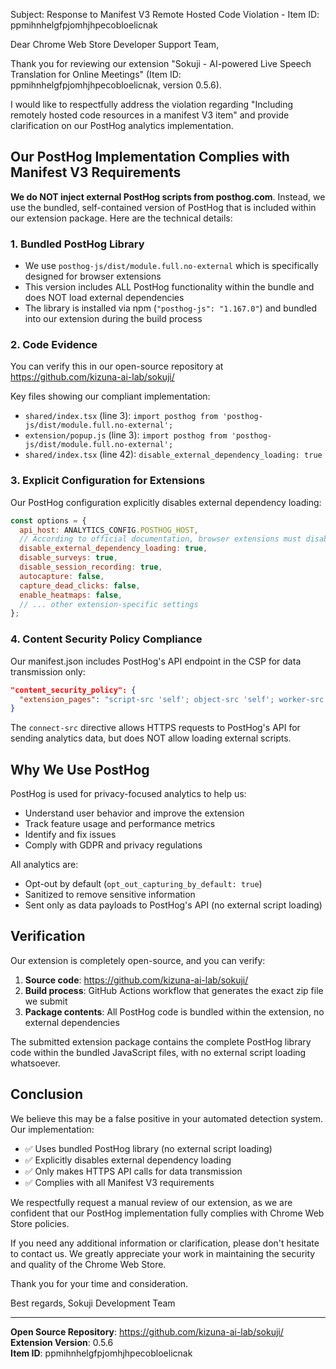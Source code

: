 Subject: Response to Manifest V3 Remote Hosted Code Violation - Item ID: ppmihnhelgfpjomhjhpecobloelicnak

Dear Chrome Web Store Developer Support Team,

Thank you for reviewing our extension "Sokuji - AI-powered Live Speech Translation for Online Meetings" (Item ID: ppmihnhelgfpjomhjhpecobloelicnak, version 0.5.6).

I would like to respectfully address the violation regarding "Including remotely hosted code resources in a manifest V3 item" and provide clarification on our PostHog analytics implementation.

## Our PostHog Implementation Complies with Manifest V3 Requirements

**We do NOT inject external PostHog scripts from posthog.com**. Instead, we use the bundled, self-contained version of PostHog that is included within our extension package. Here are the technical details:

### 1. Bundled PostHog Library
- We use `posthog-js/dist/module.full.no-external` which is specifically designed for browser extensions
- This version includes ALL PostHog functionality within the bundle and does NOT load external dependencies
- The library is installed via npm (`"posthog-js": "1.167.0"`) and bundled into our extension during the build process

### 2. Code Evidence
You can verify this in our open-source repository at https://github.com/kizuna-ai-lab/sokuji/

Key files showing our compliant implementation:
- `shared/index.tsx` (line 3): `import posthog from 'posthog-js/dist/module.full.no-external';`
- `extension/popup.js` (line 3): `import posthog from 'posthog-js/dist/module.full.no-external';`
- `shared/index.tsx` (line 42): `disable_external_dependency_loading: true`

### 3. Explicit Configuration for Extensions
Our PostHog configuration explicitly disables external dependency loading:

```javascript
const options = {
  api_host: ANALYTICS_CONFIG.POSTHOG_HOST,
  // According to official documentation, browser extensions must disable external dependency loading
  disable_external_dependency_loading: true,
  disable_surveys: true,
  disable_session_recording: true,
  autocapture: false,
  capture_dead_clicks: false,
  enable_heatmaps: false,
  // ... other extension-specific settings
};
```

### 4. Content Security Policy Compliance
Our manifest.json includes PostHog's API endpoint in the CSP for data transmission only:
```json
"content_security_policy": {
  "extension_pages": "script-src 'self'; object-src 'self'; worker-src 'self'; connect-src 'self' https://us.i.posthog.com ..."
}
```

The `connect-src` directive allows HTTPS requests to PostHog's API for sending analytics data, but does NOT allow loading external scripts.

## Why We Use PostHog

PostHog is used for privacy-focused analytics to help us:
- Understand user behavior and improve the extension
- Track feature usage and performance metrics
- Identify and fix issues
- Comply with GDPR and privacy regulations

All analytics are:
- Opt-out by default (`opt_out_capturing_by_default: true`)
- Sanitized to remove sensitive information
- Sent only as data payloads to PostHog's API (no external script loading)

## Verification

Our extension is completely open-source, and you can verify:
1. **Source code**: https://github.com/kizuna-ai-lab/sokuji/
2. **Build process**: GitHub Actions workflow that generates the exact zip file we submit
3. **Package contents**: All PostHog code is bundled within the extension, no external dependencies

The submitted extension package contains the complete PostHog library code within the bundled JavaScript files, with no external script loading whatsoever.

## Conclusion

We believe this may be a false positive in your automated detection system. Our implementation:
- ✅ Uses bundled PostHog library (no external script loading)
- ✅ Explicitly disables external dependency loading
- ✅ Only makes HTTPS API calls for data transmission
- ✅ Complies with all Manifest V3 requirements

We respectfully request a manual review of our extension, as we are confident that our PostHog implementation fully complies with Chrome Web Store policies.

If you need any additional information or clarification, please don't hesitate to contact us. We greatly appreciate your work in maintaining the security and quality of the Chrome Web Store.

Thank you for your time and consideration.

Best regards,
Sokuji Development Team

---
**Open Source Repository**: https://github.com/kizuna-ai-lab/sokuji/  
**Extension Version**: 0.5.6  
**Item ID**: ppmihnhelgfpjomhjhpecobloelicnak 